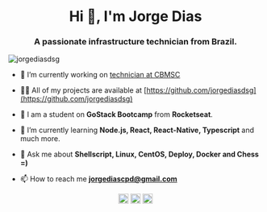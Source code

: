<h1 align="center">Hi 👋, I'm Jorge Dias</h1>
<h3 align="center">A passionate infrastructure technician from Brazil.</h3>
<p align="left"> <img src="https://komarev.com/ghpvc/?username=jorgediasdsg" alt="jorgediasdsg" /> </p>

- 🔭 I’m currently working on [technician at CBMSC](https://portal.cbm.sc.gov.br)

- 👨‍💻 All of my projects are available at [https://github.com/jorgediasdsg](https://github.com/jorgediasdsg)

- :rocket: I am a student on **GoStack Bootcamp** from **Rocketseat**.

- :seedling: I’m currently learning **Node.js, React, React-Native, Typescript** and much more.

- 💬 Ask me about **Shellscript, Linux, CentOS, Deploy, Docker and Chess =)**

- 📫 How to reach me **jorgediascpd@gmail.com**


<p align="center">
<a href="https://twitter.com/jorgediasdsg" target="blank"><img align="center" src="https://cdn.jsdelivr.net/npm/simple-icons@3.0.1/icons/twitter.svg" alt="jorgediasdsg" height="20" width="20" /></a>
<a href="https://linkedin.com/in/jorgediasdsg" target="blank"><img align="center" src="https://cdn.jsdelivr.net/npm/simple-icons@3.0.1/icons/linkedin.svg" alt="jorgediasdsg" height="20" width="20" /></a>
<a href="https://www.youtube.com/c/jorgediasdsg" target="blank"><img align="center" src="https://cdn.jsdelivr.net/npm/simple-icons@3.0.1/icons/youtube.svg" alt="jorgediasdsg" height="20" width="20" /></a>
</p>
